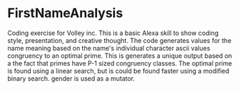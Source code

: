 # FirstNameAnalysis
Coding exercise for Volley inc. This is a basic Alexa skill to show coding style, presentation, and creative thought.
The code generates values for the name meaning based on the name's individual character ascii values congruency to an optimal
prime. This is generates a unique output based on a the fact that primes have P-1 sized congruency classes.
The optimal prime is found using a linear search, but is could be found faster using a modified binary search.
gender is used as a mutator. 
